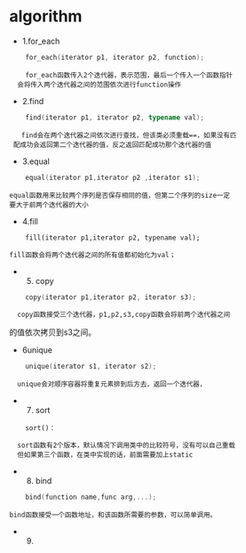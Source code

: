 # algorithm
- 1.for_each
```c++
	for_each(iterator p1, iterator p2, function);
```
	    for_each函数传入2个迭代器，表示范围，最后一个传入一个函数指针
	  会将传入两个迭代器之间的范围依次进行function操作
		
- 2.find
```c++
	find(iterator p1, iterator p2, typename val);
```
	   find会在两个迭代器之间依次进行查找，但该类必须重载==，如果没有匹
	 配成功会返回第二个迭代器的值，反之返回匹配成功那个迭代器的值
* 3.equal
```c++
	equal(iterator p1,iterator p2 ,iterator s1);
```
	equal函数用来比较两个序列是否保存相同的值，但第二个序列的size一定
	要大于前两个迭代器的大小
-  4.fill
```
	fill(iterator p1,iterator p2, typename val);
```
	fill函数会将两个迭代器之间的所有值都初始化为val；
- 5. copy
```c++
	copy(iterator p1,iterator p2, iterator s3);
```
	  copy函数接受三个迭代器，p1,p2,s3,copy函数会将前两个迭代器之间
的值依次拷贝到s3之间。
- 6unique
```c++
	unique(iterator s1, iterator s2);
```
	  unique会对顺序容器将重复元素排到后方去，返回一个迭代器，
- 7. sort
```
	sort()：
```
      sort函数有2个版本，默认情况下调用类中的比较符号，没有可以自己重载
	  但如果第三个函数，在类中实现的话，前面需要加上static
- 8. bind
```c++
	bind(function name,func arg,...);
```
	bind函数接受一个函数地址，和该函数所需要的参数，可以简单调用。
* 9.